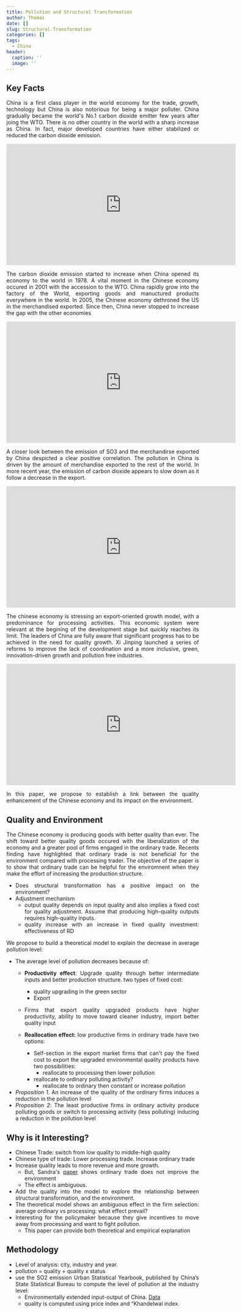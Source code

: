 ```yaml
---
title: Pollution and Structural Transformation
author: Thomas
date: []
slug: Structural-Transformation
categories: []
tags:
  - China
header:
  caption: ''
  image: ''
---
```


<style>
body {
text-align: justify}
</style>

## Key Facts

China is a first class player in the world economy for the trade, growth, technology but China is also notorious for being a major polluter. China gradually became the world's No.1 carbon dioxide emitter few years after joing the WTO. There is no other country in the world with a sharp increase as China. In fact, major developed countries have either stabilized or reduced the carbon dioxide emission. 

<iframe width="600" height="317" src="https://datastudio.google.com/embed/reporting/1tMowiEW1NbF3L_5PjF7cfQoY-vEcRV1I/page/Tohh" frameborder="0" style="border:0" allowfullscreen></iframe>

The carbon dioxide emission started to increase when China opened its economy to the world in 1978. A vital moment in the Chinese economy occured in 2001 with the accession to the WTO. China rapidly grow into the factory of the World, exporting goods and manuctured products everywhere in the world. In 2005, the Chinese economy dethroned the US in the merchandised exported. Since then, China never stopped to increase the gap with the other economies

<iframe width="600" height="317" src="https://datastudio.google.com/embed/reporting/1tMowiEW1NbF3L_5PjF7cfQoY-vEcRV1I/page/p5hh" frameborder="0" style="border:0" allowfullscreen></iframe> 

A closer look between the emission of SO3 and the merchandirse exported by China despicted a clear positive correlation. The pollution in China is driven by the amount of merchandise exported to the rest of the world. In more recent year, the emission of carbon dioxide appears to slow down as it follow a decrease in the export. 

<iframe width="600" height="317" src="https://datastudio.google.com/embed/reporting/1tMowiEW1NbF3L_5PjF7cfQoY-vEcRV1I/page/x8hh" frameborder="0" style="border:0" allowfullscreen></iframe>

The chinese economy is stressing an export-oriented growth model, with a predominance for processing activities. This economic system were relevant at the begining of the development stage but quickly reaches its limit. The leaders of China are fully aware that significant progress has to be achieved in the need for quality growth. Xi Jinping launched a series of reforms to improve the lack of coordination and a more inclusive, green, innovation-driven growth and pollution free industries. 

<iframe width="600" height="317" src="https://datastudio.google.com/embed/reporting/1tMowiEW1NbF3L_5PjF7cfQoY-vEcRV1I/page/sGih" frameborder="0" style="border:0" allowfullscreen></iframe>

In this paper, we propose to establish a link between the quality enhancement of the Chinese economy and its impact on the environment.

## Quality and Environment

The Chinese economy is producing goods with better quality than ever. The shift toward better quality goods occured with the liberalization of the economy and a greater pool of firms engaged in the ordinary trade. Recents finding have highlighted that ordinary trade is not beneficial for the environment compared with processing trader. The objective of the paper is to show that ordinary trade can be helpful for the enviromnent when they make the effort of increasing the production structure.

- Does structural transformation has a positive impact on the environment?
- Adjustment mechanism
	- output quality depends on input quality and also implies a fixed cost for quality adjustment. Assume that producing high-quality outputs requires high-quality inputs.
	- quality increase with an increase in fixed quality investment: effectiveness of RD

We propose to build a theoretical model to explain the decrease in average pollution level:

- The average level of pollution decreases because of:
	- **Productivity effect**: Upgrade quality through better intermediate inputs and better production structure. two types of fixed cost:
		- quality upgrading in the green sector
		- Export
	- Firms that export quality upgraded products have higher productivity, ability to move toward cleaner industry, import better quality input
	
	- **Reallocation effect:** low productive firms in ordinary trade have two options:
        -   Self-section in the export market firms that can't pay the fixed cost to export the upgraded environmental quality products have two possibilities:
            -   reallocate to processing then lower pollution
        -   reallocate to ordinary polluting activity?
            -   reallocate to ordinary then constant or increase pollution
-   _Proposition 1_. An increase of the quality of the ordinary firms induces a reduction in the pollution level
-   _Proposition 2_: The least productive firms in ordinary activity produce polluting goods or switch to processing activity (less polluting) inducing a reduction in the pollution level

## Why is it Interesting? 

-   Chinese Trade: switch from low quality to middle-high quality
-   Chinese type of trade: Lower processing trade. Increase ordinary trade
-   Increase quality leads to more revenue and more growth.
    -   But, Sandra's [paper](https://docs.google.com/file/d/189RWGnxA2cNt4Idw1GAtMLrk5Y1iE6Cb/edit) shows ordinary trade does not improve the environment
    -   The effect is ambiguous.
-   Add the quality into the model to explore the relationship between structural transformation, and the environment.
-   The theoretical model shows an ambiguous effect in the firm selection: average ordinary vs processing: what effect prevail?
-   Interesting for the policymaker because they give incentives to move away from processing and want to fight pollution.
    -   This paper can provide both theoretical and empirical explanation

## Methodology

-   Level of analysis: city, industry and year.
-   pollution = quality + quality x status
-   use the SO2 emission Urban Statistical Yearbook, published by China’s State Statistical Bureau to compute the level of pollution at the industry level:
    -   Environmentally extended input-output of China. [Data](http://www.ceeio.com/)
    -   quality is computed using price index and “Khandelwal index.
<!--stackedit_data:
eyJoaXN0b3J5IjpbMzAxMTUxMTQ2XX0=
-->